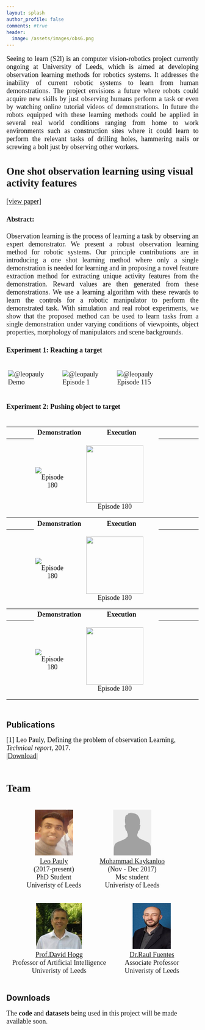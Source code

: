 ```yaml
---
layout: splash
author_profile: false
comments: #true
header:
  image: /assets/images/obs6.png
---
```


<style media="screen" type="text/css">
.portrait {
height: 1000px;
width: 30px;
}
    figure {
     display: inline-block;
     margin-top: 1em;
     margin-bottom: 1em;
     margin-left: 4px;
     margin-right: 40px;
      }
</style>

<!--- ---------------------------------------------------------------------------------------- ---->
<!--- ---------------------------------------------------------------------------------------- ---->

<font face="Georgia" size="4" line-height:10>
<p align="justify">
Seeing to learn (S2l) is an computer vision-robotics project currently ongoing at University of Leeds, which is aimed at developing  observation learning methods for robotics systems. It addresses the inability of current robotic systems to learn from human demonstrations. The project envisions a future where robots could acquire new skills by just observing humans perform a task or even by watching online tutorial videos of demonstrations. In future the robots equipped with these learning methods could be applied in several real world conditions ranging from home to work environments such as construction sites where it could learn to perform the relevant tasks of drilling holes, hammering nails or screwing a bolt just by observing other workers.
</p>
</font>

<!--- ---------------------------------------------------------------------------------------- ---->
<!--- ---------------------------------------------------------------------------------------- ---->

<font face="Georgia" size="4" line-height:10>
<p align="centre"><h2> One shot observation learning using visual activity features </h2></p>
<a href="https://arxiv.org/pdf/1810.07483.pdf"> [view paper] </a>
<h4><b>Abstract: </b> </h4>
<p align="justify">
Observation learning is the process of learning
a task by observing an expert demonstrator. We present a
robust observation learning method for robotic systems. Our
principle contributions are in introducing a one shot learning
method where only a single demonstration is needed for
learning and in proposing a novel feature extraction method
for extracting unique activity features from the demonstration.
Reward values are then generated from these demonstrations.
We use a learning algorithm with these rewards to learn the
controls for a robotic manipulator to perform the demonstrated
task. With simulation and real robot experiments, we show
that the proposed method can be used to learn tasks from
a single demonstration under varying conditions of viewpoints,
object properties, morphology of manipulators and scene backgrounds.
</p>

<!--- ---------------------------------------------------------------------------------------- ---->


<h4><b> Experiment 1: Reaching a target</b> </h4>
<figure>
 <img src="ex1demo1.gif" style="width:300px;height:300px;" alt="@leopauly">
 <figcaption>
Demo
 </figcaption>
</figure>

<figure>
 <img src="ex1ep1.gif" style="width:300px;height:300px;" alt="@leopauly">
 <figcaption>
 Episode 1
 </figcaption>
</figure>

<figure>
 <img src="ex1ep115_v2.gif" style="width:300px;height:300px;" alt="@leopauly">
 <figcaption>
 Episode 115
 </figcaption>
</figure>

<!--- ---------------------------------------------------------------------------------------- ---->

<!---
<h4><b> Experiment 2: Pushing object to target </b></h4>
<figure>
 <img src="ex2demo1.gif" style="width:300px;height:300px;" alt="@leopauly">
 <figcaption>
Demo
 </figcaption>
</figure>

<figure>
 <img src="ex2ep1.gif" style="width:300px;height:300px;" alt="@leopauly">
 <figcaption>
 Episode 1
 </figcaption>
</figure>

<figure>
 <img src="ex2ep180.gif" style="width:300px;height:300px;" alt="@leopauly">
 <figcaption>
 Episode 180
 </figcaption>
</figure>

 <figure>
 <img src="ex2ep320.gif" style="width:300px;height:300px;" alt="@leopauly">
 <figcaption>
 Episode 320
 </figcaption>
 </figure>
--->
<!--- ---------------------------------------------------------------------------------------- ---->

<h4><b> Experiment 2: Pushing object to target</b> </h4>


<table style="display:inline-block; border:10px; !important">

  <tr style="border-bottom: none;padding:0px; border-width:0px; margin:0px;  !important;">
    <th> &emsp;&emsp;&emsp; </th>
    <th style="text-align:center">Demonstration</th>
    <th style="text-align:center">Execution</th>
    <th> &emsp;&emsp;&emsp; </th>
    <th> &emsp;&emsp;&emsp; </th>
    <th> &emsp;&emsp;&emsp; </th>
    <th style="text-align:center">Demonstration</th>
    <th style="text-align:center">Execution</th>

  </tr>

  <tr>
    <th> &emsp;&emsp;&emsp; </th>
    <td style="border-bottom: none;padding:0px; border-width:0px; margin:0px;  !important;" align="center"><figure>
     <center><img style="display:block" src="ex2ep180.gif" style="width:150px;height:150px;" align="middle"></center>
     <figcaption>
     Episode 180
     </figcaption>
    </figure></td>
    <td style="border-bottom: none;padding:0px; border-width:0px; margin:0px;  !important;" align="center"><figure>
     <img src="ex2ep180.gif" style="width:150px;height:150px;" align="middle">
     <figcaption>
     Episode 180
     </figcaption>
    </figure></td>
    <th> &emsp;&emsp;&emsp; </th>
    <th> &emsp;&emsp;&emsp; </th>
    <th> &emsp;&emsp;&emsp; </th>
    <td style="border-bottom: none;padding:0px; border-width:0px; margin:0px;  !important;" align="center"><figure>
     <img src="ex2ep180.gif" style="width:150px;height:150px;" align="middle">
     <figcaption>
     Episode 180
     </figcaption>
    </figure></td>
    <td style="border-bottom: none;padding:0px; border-width:0px; margin:0px;  !important;" align="center"><figure>
     <img src="ex2ep180.gif" style="width:150px;height:150px;" align="middle">
     <figcaption>
     Episode 180
     </figcaption>
    </figure></td>
  </tr>

  <tr style="border-bottom: none;padding:0px; border-width:0px; margin:0px;  !important;">
    <th> &emsp;&emsp;&emsp; </th>
    <th style="text-align:center">Demonstration</th>
    <th style="text-align:center">Execution</th>
    <th> &emsp;&emsp;&emsp; </th>
    <th> &emsp;&emsp;&emsp; </th>
    <th> &emsp;&emsp;&emsp; </th>
    <th style="text-align:center">Demonstration</th>
    <th style="text-align:center">Execution</th>

  </tr>

  <tr>
    <th> &emsp;&emsp;&emsp; </th>
    <td style="border-bottom: none;padding:0px; border-width:0px; margin:0px;  !important;" align="center"><figure>
     <center><img style="display:block" src="ex2ep180.gif" style="width:150px;height:150px;" align="middle"></center>
     <figcaption>
     Episode 180
     </figcaption>
    </figure></td>
    <td style="border-bottom: none;padding:0px; border-width:0px; margin:0px;  !important;" align="center"><figure>
     <img src="ex2ep180.gif" style="width:150px;height:150px;" align="middle">
     <figcaption>
     Episode 180
     </figcaption>
    </figure></td>
    <th> &emsp;&emsp;&emsp; </th>
    <th> &emsp;&emsp;&emsp; </th>
    <th> &emsp;&emsp;&emsp; </th>
    <td style="border-bottom: none;padding:0px; border-width:0px; margin:0px;  !important;" align="center"><figure>
     <center><img style="display:block" src="ex2ep180.gif" style="width:150px;height:150px;" align="middle"></center>
     <figcaption>
     Episode 180
     </figcaption>
    </figure></td>
    <td style="border-bottom: none;padding:0px; border-width:0px; margin:0px;  !important;" align="center"><figure>
     <img src="ex2ep180.gif" style="width:150px;height:150px;" align="middle">
     <figcaption>
     Episode 180
     </figcaption>
    </figure></td>


  </tr>

  <tr style="border-bottom: none;padding:0px; border-width:0px; margin:0px;  !important;">
    <th> &emsp;&emsp;&emsp; </th>
    <th style="text-align:center">Demonstration</th>
    <th style="text-align:center">Execution</th>
    <th> &emsp;&emsp;&emsp; </th>
    <th> &emsp;&emsp;&emsp; </th>
    <th> &emsp;&emsp;&emsp; </th>


  </tr>

  <tr>
    <th> &emsp;&emsp;&emsp; </th>
    <td style="border-bottom: none;padding:0px; border-width:0px; margin:0px;  !important;" align="center"><figure>
     <center><img style="display:block" src="ex2ep180.gif" style="width:150px;height:150px;" align="middle"></center>
     <figcaption>
     Episode 180
     </figcaption>
    </figure></td>
    <td style="border-bottom: none;padding:0px; border-width:0px; margin:0px;  !important;" align="center"><figure>
     <img src="ex2ep180.gif" style="width:150px;height:150px;" align="middle">
     <figcaption>
     Episode 180
     </figcaption>
    </figure></td>
    <th> &emsp;&emsp;&emsp; </th>
    <th> &emsp;&emsp;&emsp; </th>
    <th> &emsp;&emsp;&emsp; </th>

  </tr>

</table>


</font>
<!--- ---------------------------------------------------------------------------------------- ---->
<!--- ---------------------------------------------------------------------------------------- ---->

<h2><b>Publications</b></h2>
<font face="Georgia" size="4">
[1] Leo Pauly, Defining the problem of observation Learning,<i> Technical report</i>, 2017.<br />
<a href="https://drive.google.com/file/d/1TPxOV8adXXPeNl-6EnOGRXV8xhcQ_CTN/view?usp=sharing"> |Download|</a> <br />
<br />
</font>

<!--- ---------------------------------------------------------------------------------------- ---->
<!--- ---------------------------------------------------------------------------------------- ---->

<font face="Georgia" size="4" line-height:10>
<h2><b>Team</b></h2>
<div>
<center>

 <figure>
 <img src="leo.jpg" style="width:100px;height:120px;" alt="@leopauly">
 <figcaption>
 <a href="https://leopauly.github.io">Leo Pauly</a> <br />
(2017-present)<br />
 PhD Student <br />
 Univeristy of Leeds
 </figcaption>
 </figure>

 <figure>
 <img src="muha.png" style="width:100px;height:120px;" alt="@leopauly">
 <figcaption>
 <a href="https://www.kaykanloo.com">Mohammad Kaykanloo</a> <br />
 (Nov - Dec 2017)<br />
 Msc student <br />
 Univeristy of Leeds
 </figcaption>
 </figure>


 <figure>
 <img src="hogg.jpg" style="width:120px;height:120px;" alt="@Prof.David Hogg">
 <figcaption>
 <a href="https://engineering.leeds.ac.uk/staff/84/Professor_David_Hogg">Prof.David Hogg</a> <br />
 Professor of Artificial Intelligence <br />
 Univeristy of Leeds
 </figcaption>
 </figure>

 <figure>
 <img src="raul.jpg" style="width:100px;height:120px;" alt="@Dr.Raul Fuentes">
 <figcaption>
 <a href="https://engineering.leeds.ac.uk/staff/673/raul_fuentes">Dr.Raul Fuentes</a> <br />
 Associate Professor <br />
 Univeristy of Leeds
 </figcaption>
 </figure>
</center>
</div>
</font>

<!--- ---------------------------------------------------------------------------------------- ---->
<!--- ---------------------------------------------------------------------------------------- ---->


<h2><b>Downloads</b></h2>
<font face="Georgia" size="4" line-height:10>
<p>
The <b>code</b> and <b>datasets</b> being used in this project will be made available soon.
</p>
</font>
